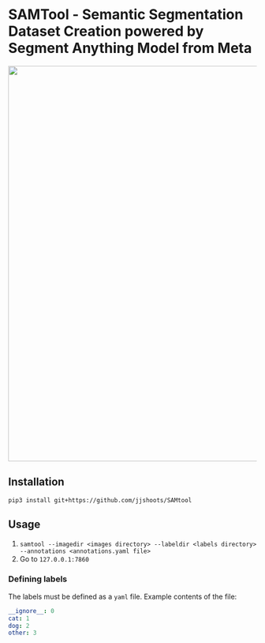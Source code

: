 # SAMTool - Semantic Segmentation Dataset Creation powered by Segment Anything Model from Meta

<p align="center">
    <img src="demo.gif" width="800"/>
</p>

## Installation

`pip3 install git+https://github.com/jjshoots/SAMtool`

## Usage

1. `samtool --imagedir <images directory> --labeldir <labels directory> --annotations <annotations.yaml file>`
2. Go to `127.0.0.1:7860`

### Defining labels

The labels must be defined as a `yaml` file. Example contents of the file:
```yaml
__ignore__: 0
cat: 1
dog: 2
other: 3
```
